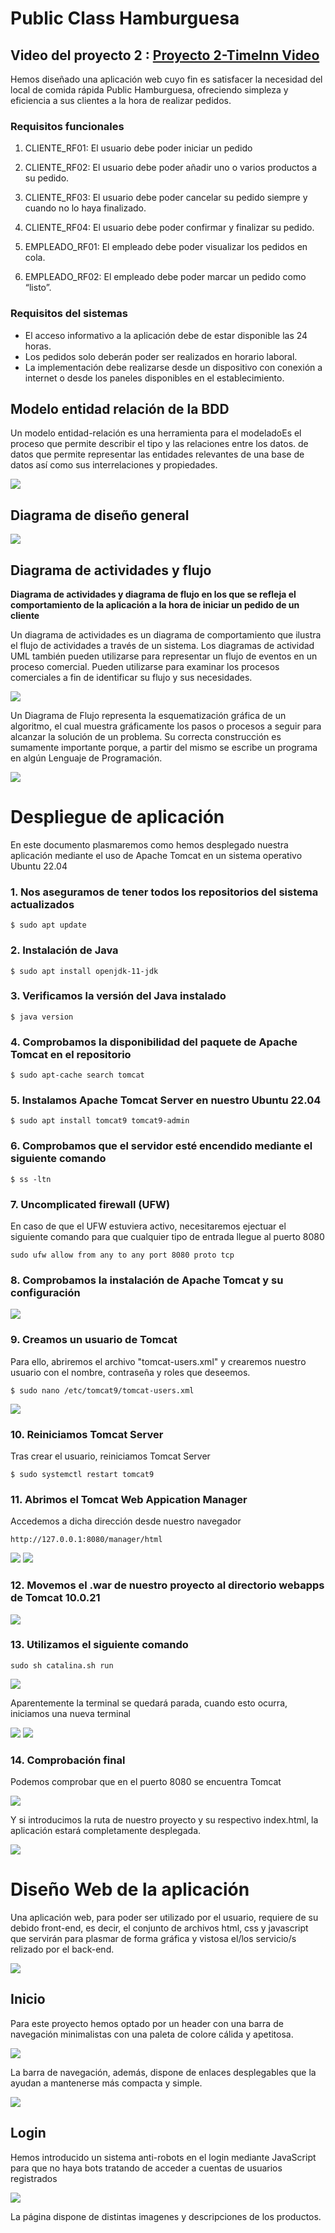 # Public Class Hamburguesa

## Video del proyecto 2 : [Proyecto 2-TimeInn Video](https://drive.google.com/file/d/1ioFLt9j6JfLDsbtAN8_JBZZFuR_H4-D4/view?usp=sharing)

Hemos diseñado una aplicación web cuyo fin es satisfacer la necesidad del local de comida rápida Public Hamburguesa, ofreciendo simpleza y eficiencia a sus clientes a la hora de realizar pedidos.

### Requisitos funcionales

1. CLIENTE_RF01: El usuario debe poder iniciar un pedido

2. CLIENTE_RF02: El usuario debe poder añadir uno o varios productos a su pedido.

3. CLIENTE_RF03: El usuario debe poder cancelar su pedido siempre y cuando no lo haya finalizado.

4. CLIENTE_RF04: El usuario debe poder confirmar y finalizar su pedido.

5. EMPLEADO_RF01: El empleado debe poder visualizar los pedidos en cola.

6. EMPLEADO_RF02: El empleado debe poder marcar un pedido como “listo”.

### Requisitos del sistemas

+ El acceso informativo a la aplicación debe de estar disponible las 24 horas.
+ Los pedidos solo deberán poder ser realizados en horario laboral.
+ La implementación debe realizarse desde un dispositivo con conexión a internet o desde los paneles disponibles en el establecimiento.

## Modelo entidad relación de la BDD

Un modelo entidad-relación es una herramienta para el modeladoEs el proceso que permite describir el tipo y las relaciones entre los datos. de datos que permite representar las entidades relevantes de una base de datos así como sus interrelaciones y propiedades.

<img src="https://i.gyazo.com/778ffe20b613c9a244172477e70bba2c.png">

## Diagrama de diseño general

<img src="https://i.gyazo.com/72611f4dc9e700211266f11ac5925d2b.png">

## Diagrama de actividades y flujo

**Diagrama de actividades y diagrama de flujo en los que se refleja el comportamiento de la aplicación a la hora de iniciar un pedido de un cliente**

Un diagrama de actividades es un diagrama de comportamiento que ilustra el flujo de actividades a través de un sistema. Los diagramas de actividad UML también pueden utilizarse para representar un flujo de eventos en un proceso comercial. Pueden utilizarse para examinar los procesos comerciales a fin de identificar su flujo y sus necesidades.

<img src="https://i.gyazo.com/64941304c1cddf68f9971d128f80ecc1.png">

Un Diagrama de Flujo representa la esquematización gráfica de un algoritmo, el cual muestra gráficamente los pasos o procesos a seguir para alcanzar la solución de un problema. Su correcta construcción es sumamente importante porque, a partir del mismo se escribe un programa en algún Lenguaje de Programación.

<img src="https://i.gyazo.com/7f99f2bf232f367a0c72db920089dd12.png">

# Despliegue de aplicación

En este documento plasmaremos como hemos desplegado nuestra aplicación mediante el uso de Apache Tomcat en un sistema operativo Ubuntu 22.04

### 1. Nos aseguramos de tener todos los repositorios del sistema actualizados

```$ sudo apt update```

### 2. Instalación de Java

```$ sudo apt install openjdk-11-jdk```

### 3. Verificamos la versión del Java instalado 

```$ java version```

### 4. Comprobamos la disponibilidad del paquete de Apache Tomcat en el repositorio

```$ sudo apt-cache search tomcat```

### 5. Instalamos Apache Tomcat Server en nuestro Ubuntu 22.04

```$ sudo apt install tomcat9 tomcat9-admin```

### 6. Comprobamos que el servidor esté encendido mediante el siguiente comando

```$ ss -ltn```

### 7. Uncomplicated firewall (UFW)

En caso de que el UFW estuviera activo, necesitaremos ejectuar el siguiente comando para que cualquier tipo de entrada llegue al puerto 8080

```sudo ufw allow from any to any port 8080 proto tcp```

### 8. Comprobamos la instalación de Apache Tomcat y su configuración

<img src="https://cdn.discordapp.com/attachments/897890284074041354/982785705614913566/unknown.png">

### 9. Creamos un usuario de Tomcat

Para ello, abriremos el archivo "tomcat-users.xml" y crearemos nuestro usuario con el nombre, contraseña y roles que deseemos.

```$ sudo nano /etc/tomcat9/tomcat-users.xml```

<img src="https://linuxhint.com/wp-content/uploads/2020/06/word-image-30.png">

### 10. Reiniciamos Tomcat Server

Tras crear el usuario, reiniciamos Tomcat Server

```$ sudo systemctl restart tomcat9```

### 11. Abrimos el Tomcat Web Appication Manager

Accedemos a dicha dirección desde nuestro navegador

```http://127.0.0.1:8080/manager/html```

<img src="https://linuxhint.com/wp-content/uploads/2020/06/word-image-32.png">

<img src="https://cdn.discordapp.com/attachments/897890284074041354/982767145102499870/unknown.png">

### 12. Movemos el .war de nuestro proyecto al directorio webapps de Tomcat 10.0.21

<img src="https://cdn.discordapp.com/attachments/897890284074041354/982806855162142730/unknown.png">

### 13. Utilizamos el siguiente comando

```sudo sh catalina.sh run```

<img src="https://cdn.discordapp.com/attachments/897890284074041354/982807425881088050/unknown.png">

Aparentemente la terminal se quedará parada, cuando esto ocurra, iniciamos una nueva terminal

<img src="https://cdn.discordapp.com/attachments/897890284074041354/982807586204176414/unknown.png">

<img src="https://cdn.discordapp.com/attachments/897890284074041354/982807933060542524/unknown.png">

### 14. Comprobación final

Podemos comprobar que en el puerto 8080 se encuentra Tomcat

<img src="https://cdn.discordapp.com/attachments/897890284074041354/982808104259432535/unknown.png">

Y si introducimos la ruta de nuestro proyecto y su respectivo index.html, la aplicación estará completamente desplegada.

<img src="https://cdn.discordapp.com/attachments/897890284074041354/982808270177697802/unknown.png">

# Diseño Web de la aplicación

Una aplicación web, para poder ser utilizado por el usuario, requiere de su debido front-end, es decir, el conjunto de archivos html, css y javascript que servirán para plasmar de forma gráfica y vistosa el/los servicio/s relizado por el back-end.

<img src="https://i.gyazo.com/6130186c2b3d197527da4bbd4757a1e7.png">

## Inicio

Para este proyecto hemos optado por un header con una barra de navegación minimalistas con una paleta de colore cálida y apetitosa.

<img src="https://i.gyazo.com/3ac7877bbe4b566d3289d3d35968041d.png">

La barra de navegación, además, dispone de enlaces desplegables que la ayudan a mantenerse más compacta y simple.

<img src="https://i.gyazo.com/ccd74bbc486e98f3f91bc08626cdb6eb.png">

## Login

Hemos introducido un sistema anti-robots en el login mediante JavaScript para que no haya bots tratando de acceder a cuentas de usuarios registrados

<img src="https://i.gyazo.com/8e06298d7d79f911198bacc681aa0339.png">

La página dispone de distintas imagenes y descripciones de los productos.
